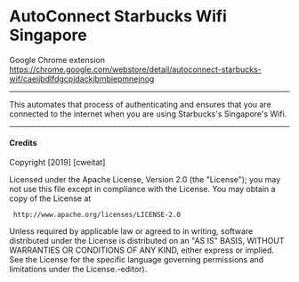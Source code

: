 # AutoConnect Starbucks Wifi Singapore

Google Chrome extension  
https://chrome.google.com/webstore/detail/autoconnect-starbucks-wif/caeijbdlfdgcpidackjbmbiepmnejnog

---

This automates that process of authenticating and ensures that you are connected to the internet when you are using Starbucks's Singapore's Wifi.

---
#### **Credits**
   Copyright [2019] [cweitat]

   Licensed under the Apache License, Version 2.0 (the "License");
   you may not use this file except in compliance with the License.
   You may obtain a copy of the License at

     http://www.apache.org/licenses/LICENSE-2.0

   Unless required by applicable law or agreed to in writing, software
   distributed under the License is distributed on an "AS IS" BASIS,
   WITHOUT WARRANTIES OR CONDITIONS OF ANY KIND, either express or implied.
   See the License for the specific language governing permissions and
   limitations under the License.-editor).  
    
    
